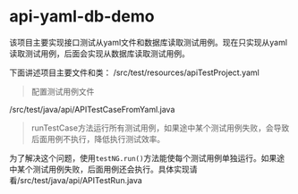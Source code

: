 # api-yaml-db-demo
该项目主要实现接口测试从yaml文件和数据库读取测试用例。现在只实现从yaml读取测试用例，后面会实现从数据库读取测试用例。

下面讲述项目主要文件和类：
/src/test/resources/apiTestProject.yaml 
>配置测试用例文件

/src/test/java/api/APITestCaseFromYaml.java
>runTestCase方法运行所有测试用例，如果途中某个测试用例失败，会导致后面用例不执行，降低执行测试效率。

为了解决这个问题，使用```testNG.run()```方法能使每个测试用例单独运行。如果途中某个测试用例失败，后面用例还会执行。具体实现请看/src/test/java/api/APITestRun.java
